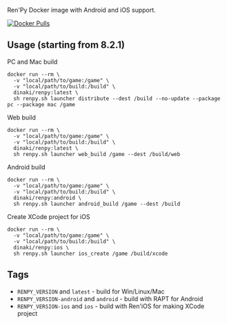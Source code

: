 Ren'Py Docker image with Android and iOS support.

[![Docker Pulls](https://img.shields.io/docker/pulls/dinaki/renpy)](https://hub.docker.com/r/dinaki/renpy)

## Usage (starting from 8.2.1)
PC and Mac build
```
docker run --rm \
  -v "local/path/to/game:/game" \
  -v "local/path/to/build:/build" \
  dinaki/renpy:latest \
  sh renpy.sh launcher distribute --dest /build --no-update --package pc --package mac /game
```

Web build
```
docker run --rm \
  -v "local/path/to/game:/game" \
  -v "local/path/to/build:/build" \
  dinaki/renpy:latest \
  sh renpy.sh launcher web_build /game --dest /build/web
```

Android build
```
docker run --rm \
  -v "local/path/to/game:/game" \
  -v "local/path/to/build:/build" \
  dinaki/renpy:android \
  sh renpy.sh launcher android_build /game --dest /build
```

Create XCode project for iOS
```
docker run --rm \
  -v "local/path/to/game:/game" \
  -v "local/path/to/build:/build" \
  dinaki/renpy:ios \
  sh renpy.sh launcher ios_create /game /build/xcode
```

## Tags

- `RENPY_VERSION` and `latest` - build for Win/Linux/Mac
- `RENPY_VERSION-android` and `android` - build with RAPT for Android
- `RENPY_VERSION-ios` and `ios` - build with Ren'iOS for making XCode project